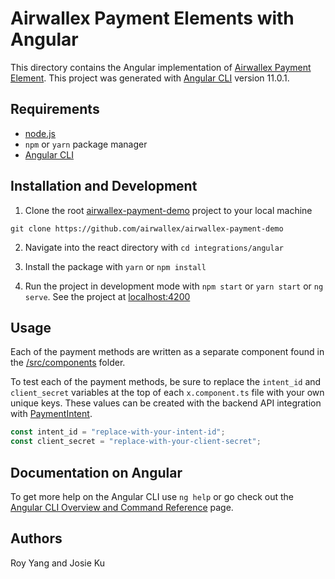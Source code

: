 # Airwallex Payment Elements with Angular

This directory contains the Angular implementation of [Airwallex Payment Element](https://www.npmjs.com/package/airwallex-payment-elements). This project was generated with [Angular CLI](https://github.com/angular/angular-cli) version 11.0.1.

## Requirements

- [node.js](https://nodejs.org/en/)
- `npm` or `yarn` package manager
- [Angular CLI](https://github.com/angular/angular-cli)

## Installation and Development

1. Clone the root [airwallex-payment-demo](https://github.com/airwallex/airwallex-payment-demo) project to your local machine

`git clone https://github.com/airwallex/airwallex-payment-demo`

2. Navigate into the react directory with `cd integrations/angular`

3. Install the package with `yarn` or `npm install`

4. Run the project in development mode with `npm start` or `yarn start` or `ng serve`. See the project at [localhost:4200](http://localhost:4200)

## Usage

Each of the payment methods are written as a separate component found in the [/src/components](/integrations/angular/src/components) folder.

To test each of the payment methods, be sure to replace the `intent_id` and `client_secret` variables at the top of each `x.component.ts` file with your own unique keys. These values can be created with the backend API integration with [PaymentIntent](https://www.airwallex.com/docs/api#/Payment_Acceptance/Payment_Intents/Intro).

```jsx
const intent_id = "replace-with-your-intent-id";
const client_secret = "replace-with-your-client-secret";
```

## Documentation on Angular

To get more help on the Angular CLI use `ng help` or go check out the [Angular CLI Overview and Command Reference](https://angular.io/cli) page.

## Authors

Roy Yang and Josie Ku
